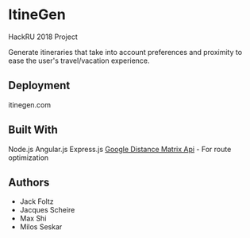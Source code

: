 # ItineGen
HackRU 2018 Project

Generate itineraries that take into account preferences and proximity to ease the user's travel/vacation experience.

## Deployment
itinegen.com

## Built With
Node.js
Angular.js
Express.js
[Google Distance Matrix Api](https://developers.google.com/maps/documentation/distance-matrix/intro) - For route optimization

## Authors
* Jack Foltz
* Jacques Scheire
* Max Shi
* Milos Seskar

